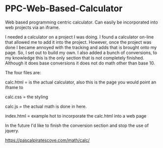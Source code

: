 # PPC-Web-Based-Calculator
Web based programming centric calculator.  Can easily be incorporated into web projects via an iframe.

I needed a calculator on a project I was doing.  I found a calculator on-line that allowed me to add it into the project.  However, once the project was done I became annoyed with the tracking and adds that is brought onto my page.  So, I set out to build my own.  I also added a bunch of conversions, to my knowledge this is the only section that is not completely finished.  Although it does base conversions it does not do math other than base 10. 

 

The four files are: 

calc.html                             = is the actual calculator, also this is the page you would point an iframe to 

calc.css                              = the styling 

calc.js                               = the actual math is done in here. 

index.html                            = example hot to incorporate the calc.html into a web page 

 

 

In the future I'd like to finish the conversion section and stop the use of jquery. 

 

https://pascalpiratescove.com/math/calc/ 
